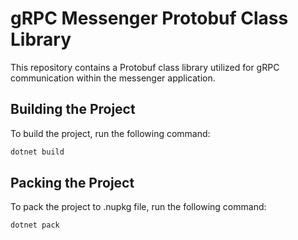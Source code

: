 # gRPC Messenger Protobuf Class Library

This repository contains a Protobuf class library utilized for gRPC communication within the messenger application.

## Building the Project

To build the project, run the following command:

```bash
dotnet build
```
## Packing the Project

To pack the project to .nupkg file, run the following command:

```bash
dotnet pack
```

